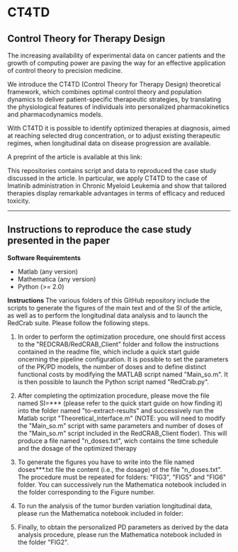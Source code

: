 # CT4TD
Control Theory for Therapy Design
----------------------------------

The increasing availability of experimental data on cancer patients and the growth of computing power are paving the way for an effective application of control theory to precision medicine.

We introduce the CT4TD (Control Theory for Therapy Design) theoretical framework, which combines optimal control theory and population dynamics to deliver patient-specific therapeutic strategies, by translating the physiological features of individuals into personalized pharmacokinetics and pharmacodynamics models. 

With CT4TD it is possible to identify optimized therapies at diagnosis, aimed at reaching selected drug concentration, or to adjust existing therapeutic regimes, when longitudinal data on disease progression are available.  

A preprint of the article is available at this link: 

This repositories contains script and data to reproduced the case study discussed in the article. 
In particular, we apply CT4TD to the case of Imatinib administration in Chronic Myeloid Leukemia and show that tailored therapies display remarkable advantages in terms of efficacy and reduced toxicity.

----------------------------------
Instructions to reproduce the case study presented in the paper
----------------------------------

**Software Requiremtents**
- Matlab (any version)
- Mathematica (any version)
- Python (>= 2.0)

**Instructions** 
The various folders of this GitHub repository include the scripts to generate the figures of the main text and of the SI of the article, as well as to perform the longitudinal data analysis and to launch the RedCrab suite. Please follow the following steps. 

1) In order to perform the optimization procedure, one should first access to the "REDCRAB/RedCRAB_Client" folder and follow the instructions contained in the readme file, which include a quick start guide oncerning the pipeline configuration. 
It is possible to set the parameters of the PK/PD models, the number of doses and to define distinct functional costs by modifying the MATLAB script named "Main_so.m". 
It is then possible to launch the Python script named "RedCrab.py".

2) After completing the optimization procedure, please move the file named SI=*** (please refer to the quick start guide on how finding it) into the folder named "to-extract-results" and successively run the Matlab script "Theoretical_interface.m" (NOTE: you will need to modify the "Main_so.m" script with same parameters and number of doses of the "Main_so.m" script included in the RedCRAB_Client floder).
This will produce a file named "n_doses.txt", wich contains the time schedule and the dosage of the optimized therapy

3) To generate the figures you have to write into the file named doses***.txt file the content (i.e., the dosage) of the file "n_doses.txt". The procedure must be repeated for folders: "FIG3", "FIG5" and "FIG6" folder. 
You can successively run the Mathematica notebook included in the folder corresponding to the Figure number. 

4) To run the analysis of the tumor burden variation longitudinal data, please run the Mathematica notebook included in folder: 

5) Finally, to obtain the personalized PD parameters as derived by the data analysis procedure, please run the Mathematica notebook included in the folder "FIG2".  



